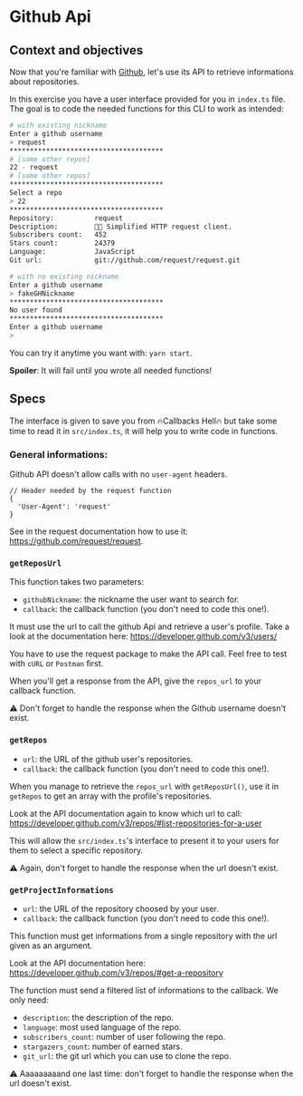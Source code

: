 # Github Api

## Context and objectives

Now that you're familiar with [Github](https://github.com/), let's use its API to retrieve informations about repositories.

In this exercise you have a user interface provided for you in `index.ts` file.
The goal is to code the needed functions for this CLI to work as intended:

```bash
# with existing nickname
Enter a github username
> request
**************************************
# [some other repos]
22 - request
# [some other repos]
**************************************
Select a repo
> 22
**************************************
Repository:          request
Description:         🏊🏾 Simplified HTTP request client.
Subscribers count:   452
Stars count:         24379
Language:            JavaScript
Git url:             git://github.com/request/request.git
```

```bash
# with no existing nickname
Enter a github username
> fakeGHNickname
**************************************
No user found
**************************************
Enter a github username
>
```

You can try it anytime you want with: `yarn start`.

**Spoiler**: It will fail until you wrote all needed functions!

## Specs

The interface is given to save you from 🔥Callbacks Hell🔥 but take some time to read it in `src/index.ts`, it will help you to write code in functions.

### General informations:

Github API doesn't allow calls with no `user-agent` headers.

```
// Header needed by the request function
{
  'User-Agent': 'request'
}
```
See in the request documentation how to use it: https://github.com/request/request.

### `getReposUrl`

This function takes two parameters:
- `githubNickname`: the nickname the user want to search for.
- `callback`: the callback function (you don't need to code this one!).

It must use the url to call the github Api and retrieve a user's profile. Take a look at the documentation here: https://developer.github.com/v3/users/

You have to use the request package to make the API call.
Feel free to test with `cURL` or `Postman` first.

When you'll get a response from the API, give the `repos_url` to your callback function.

⚠️ Don't forget to handle the response when the Github username doesn't exist.

### `getRepos`

- `url`: the URL of the github user's repositories.
- `callback`: the callback function (you don't need to code this one!).

When you manage to retrieve the `repos_url` with `getReposUrl()`, use it in `getRepos` to get an array with the profile's repositories.

Look at the API documentation again to know which url to call: https://developer.github.com/v3/repos/#list-repositories-for-a-user

This will allow the `src/index.ts`'s interface to present it to your users for them to select a specific repository.

⚠️ Again, don't forget to handle the response when the url doesn't exist.

### `getProjectInformations`
- `url`: the URL of the repository choosed by your user.
- `callback`: the callback function (you don't need to code this one!).

This function must get informations from a single repository with the url given as an argument.

Look at the API documentation here: https://developer.github.com/v3/repos/#get-a-repository

The function must send a filtered list of informations to the callback. We only need:
- `description`: the description of the repo.
- `language`: most used language of the repo.
- `subscribers_count`: number of user following the repo.
- `stargazers_count`: number of earned stars.
- `git_url`: the git url which you can use to clone the repo.

⚠️ Aaaaaaaaand one last time: don't forget to handle the response when the url doesn't exist.

